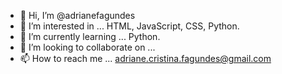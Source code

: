 - 👋 Hi, I’m @adrianefagundes
- 👀 I’m interested in ... HTML, JavaScript, CSS, Python.
- 🌱 I’m currently learning ... Python.
- 💞️ I’m looking to collaborate on ...
- 📫 How to reach me ... adriane.cristina.fagundes@gmail.com

<!---
adrianefagundes/adrianefagundes is a ✨ special ✨ repository because its `README.md` (this file) appears on your GitHub profile.
You can click the Preview link to take a look at your changes.
--->
